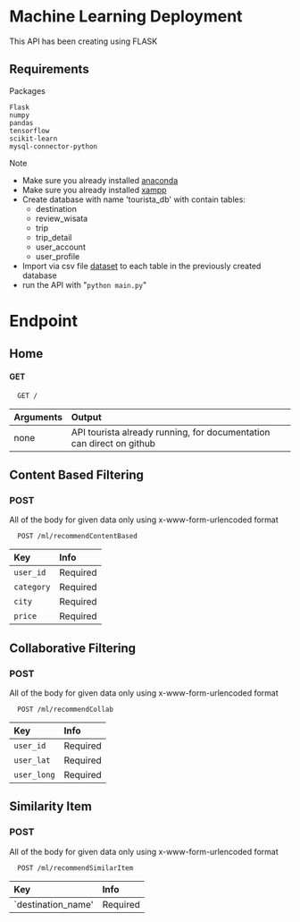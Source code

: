 # Machine Learning Deployment
This API has been creating using FLASK

## Requirements
Packages
```
Flask 
numpy
pandas
tensorflow
scikit-learn
mysql-connector-python
```
Note
- Make sure you already installed <a href="[https://translate.google.com/?sl=en&tl=id&text=packages&op=translate](https://www.anaconda.com/download-success)">anaconda</a>
- Make sure you already installed <a href="https://www.apachefriends.org/">xampp</a>
- Create database with name 'tourista_db' with contain tables:
    - destination
    - review_wisata
    - trip
    - trip_detail
    - user_account
    - user_profile
- Import via csv file <a href="https://github.com/Six-Kizuki-to-the-moon/Machine-Learning/tree/main/dataset">dataset</a> to each table in the previously created database
- run the API with "`python main.py`"

# Endpoint

## **Home**
#### GET

```
  GET /
```

| Arguments | Output              |
| :-------- | :------------------ |
| none     | API tourista already running, for documentation can direct on github  |

## **Content Based Filtering**
### POST
All of the body for given data only using x-www-form-urlencoded format

```
  POST /ml/recommendContentBased
```

| Key          | Info     |
| :----------- | :------- | 
| `user_id`    | Required |
| `category`   | Required |
| `city`       | Required |
| `price`      | Required |

## **Collaborative Filtering**
### POST
All of the body for given data only using x-www-form-urlencoded format

```
  POST /ml/recommendCollab
```

| Key          | Info     |
| :----------- | :------- | 
| `user_id`    | Required |
| `user_lat`   | Required |
| `user_long`  | Required |

## **Similarity Item**
### POST
All of the body for given data only using x-www-form-urlencoded format

```
  POST /ml/recommendSimilarItem
```

| Key                | Info     |
| :----------------- | :------- | 
| `destination_name' | Required |
